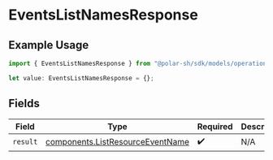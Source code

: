# EventsListNamesResponse

## Example Usage

```typescript
import { EventsListNamesResponse } from "@polar-sh/sdk/models/operations/eventslistnames.js";

let value: EventsListNamesResponse = {};
```

## Fields

| Field                                                                                | Type                                                                                 | Required                                                                             | Description                                                                          |
| ------------------------------------------------------------------------------------ | ------------------------------------------------------------------------------------ | ------------------------------------------------------------------------------------ | ------------------------------------------------------------------------------------ |
| `result`                                                                             | [components.ListResourceEventName](../../models/components/listresourceeventname.md) | :heavy_check_mark:                                                                   | N/A                                                                                  |